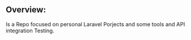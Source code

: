 ## Overview:
Is a Repo focused on personal Laravel Porjects and some tools and API integration Testing.